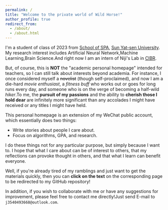 ```yaml
---
permalink: /
title: "Welcome to the private world of Wild Horse!"
author_profile: true
redirect_from: 
  - /about/
  - /about.html
---
```

I'm a student of class of 2023 from [School of SPA](https://spa.sysu.edu.cn/), [Sun Yat-sen University](https://www.sysu.edu.cn/). My research interest includes Artificial Neural Network,Machine Learning,Brain Science.And right now I am an intern of Niji's Lab in [CIBR](https://www.cibr.ac.cn/science?type=blank&language=cn).

But, of course, this is **NOT** the "academic personal homepage" intended for teachers, so I can still talk about interests beyond academia. For instance, I once considered myself a ~~novelist~~ (though self-proclaimed), and now I am a die-hard *movie enthusiast*, a *fitness buff* who works out or goes for long runs every day, and someone who is on the verge of becoming a half-wild *hiker*.To me, the **pursuit of my passions** and the ability to **cherish those I hold dear** are infinitely more significant than any accolades I might have received or any titles I might have held.

This personal homepage is an extension of my WeChat public account, which essentially does two things:
- Write stories about people I care about.
- Focus on algorithms, GPA, and research.

I do these things not for any particular purpose, but simply because I want to. I hope that what I care about can be of interest to others, that my reflections can provoke thought in others, and that what I learn can benefit everyone.

Well, if you're already tired of my ramblings and just want to get the materials quickly, then you can **click on the text** on the corresponding page to be redirected to my GitHub repository!


In addition, if you wish to collaborate with me or have any suggestions for improvement, please feel free to contact me directly!Just send E-mail to `j3540493668@outlook.com`.
